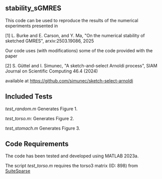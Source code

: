 ## stability_sGMRES

This code can be used to reproduce the results of the numerical experiments presented in

[1] L. Burke and E. Carson, and Y. Ma, "On the numerical stability of sketched GMRES", arxiv:2503.19086, 2025

Our code uses (with modifications) some of the code provided with the paper

[2] S. Güttel and I. Simunec, "A sketch-and-select Arnoldi process", SIAM Journal on Scientific Computing 46.4 (2024)

available at https://github.com/simunec/sketch-select-arnoldi 

## Included Tests
*test_random.m* Generates Figure 1.

*test_torso.m*: Generates Figure 2.

*test_stomach.m* Generates Figure 3.




## Code Requirements
The code has been tested and developed using MATLAB 2023a.

The script *test_torso.m* requires the torso3 matrix (ID: 898) from [SuiteSparse](https://sparse.tamu.edu/)
